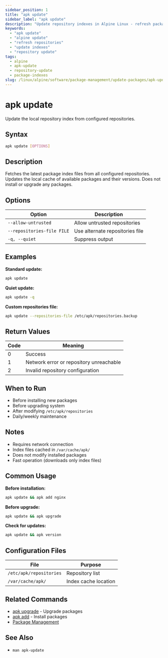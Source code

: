 ```yaml
---
sidebar_position: 1
title: "apk update"
sidebar_label: "apk update"
description: "Update repository indexes in Alpine Linux - refresh package lists with apk update command to get latest available packages."
keywords:
  - "apk update"
  - "alpine update"
  - "refresh repositories"
  - "update indexes"
  - "repository update"
tags:
  - alpine
  - apk-update
  - repository-update
  - package-indexes
slug: /linux/alpine/software/package-management/update-packages/apk-update
---
```


# apk update

Update the local repository index from configured repositories.

## Syntax

```bash
apk update [OPTIONS]
```

## Description

Fetches the latest package index files from all configured repositories. Updates the local cache of available packages and their versions. Does not install or upgrade any packages.

## Options

| Option | Description |
|--------|-------------|
| `--allow-untrusted` | Allow untrusted repositories |
| `--repositories-file FILE` | Use alternate repositories file |
| `-q, --quiet` | Suppress output |

## Examples

**Standard update:**
```bash
apk update
```

**Quiet update:**
```bash
apk update -q
```

**Custom repositories file:**
```bash
apk update --repositories-file /etc/apk/repositories.backup
```

## Return Values

| Code | Meaning |
|------|---------|
| 0 | Success |
| 1 | Network error or repository unreachable |
| 2 | Invalid repository configuration |

## When to Run

- Before installing new packages
- Before upgrading system
- After modifying `/etc/apk/repositories`
- Daily/weekly maintenance

## Notes

- Requires network connection
- Index files cached in `/var/cache/apk/`
- Does not modify installed packages
- Fast operation (downloads only index files)

## Common Usage

**Before installation:**
```bash
apk update && apk add nginx
```

**Before upgrade:**
```bash
apk update && apk upgrade
```

**Check for updates:**
```bash
apk update && apk version
```

## Configuration Files

| File | Purpose |
|------|---------|
| `/etc/apk/repositories` | Repository list |
| `/var/cache/apk/` | Index cache location |

## Related Commands

- [apk upgrade](./update-packages/apk-upgrade) - Upgrade packages
- [apk add](../update-packages/install-packages) - Install packages
- [Package Management](../)

## See Also

- `man apk-update`